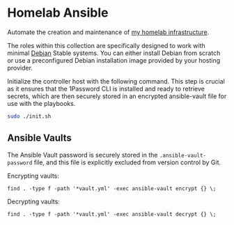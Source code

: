 # Homelab Ansible

Automate the creation and maintenance of [my homelab infrastructure](https://jrtashjian.com/2022/10/my-homelab/).

The roles within this collection are specifically designed to work with minimal [Debian](https://www.debian.org/) Stable systems. You can either install Debian from scratch or use a preconfigured Debian installation image provided by your hosting provider.

Initialize the controller host with the following command. This step is crucial as it ensures that the 1Password CLI is installed and ready to retrieve secrets, which are then securely stored in an encrypted ansible-vault file for use with the playbooks.

```bash
sudo ./init.sh
```

## Ansible Vaults

The Ansible Vault password is securely stored in the `.ansible-vault-password` file, and this file is explicitly excluded from version control by Git.

Encrypting vaults:
```
find . -type f -path '*vault.yml' -exec ansible-vault encrypt {} \;
```

Decrypting vaults:
```
find . -type f -path '*vault.yml' -exec ansible-vault decrypt {} \;
```